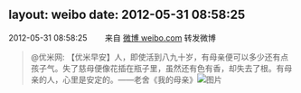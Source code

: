 layout: weibo
date: 2012-05-31 08:58:25
---
<meta name="referrer" content="no-referrer" />

2012-05-31 08:58:25  &nbsp;&nbsp;&nbsp;&nbsp;&nbsp;&nbsp; 来自 <a href="http://weibo.com/" rel="nofollow">微博 weibo.com</a>
转发微博
>  @优米网: 【优米早安】人，即使活到八九十岁，有母亲便可以多少还有点孩子气。失了慈母便像花插在瓶子里，虽然还有色有香，却失去了根。有母亲的人，心里是安定的。——老舍《我的母亲》 ​​​
>  ![图片](https://ww2.sinaimg.cn/large/6601ce85jw1dth77x5p56j.jpg)
